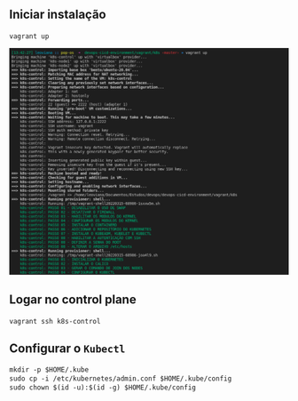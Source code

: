 ## Iniciar instalação
```console
vagrant up
```

<p align="center">
  <img alt="k8s" src="../../../data/k8s-images/k8s-admin-4.png">
</p>

## Logar no control plane
```console
vagrant ssh k8s-control
```

## Configurar o `Kubectl`
```console
mkdir -p $HOME/.kube
sudo cp -i /etc/kubernetes/admin.conf $HOME/.kube/config
sudo chown $(id -u):$(id -g) $HOME/.kube/config
```